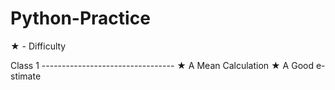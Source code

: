 # Python-Practice

★ - Difficulty

Class 1 ---------------------------------
★ A Mean Calculation
★ A Good e-stimate
 
